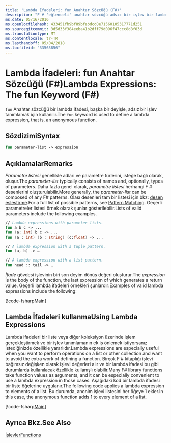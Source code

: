 ```yaml
---
title: 'Lambda İfadeleri: fun Anahtar Sözcüğü (F#)'
description: "F # 'eğlenceli' anahtar sözcüğü adsız bir işlev bir lambda ifadesi tanımlamak için nasıl kullanılacağını öğrenin."
ms.date: 05/16/2016
ms.openlocfilehash: 433451fb9bf89bfabdcd8e71560105317771d251
ms.sourcegitcommit: 3d5d33f384eeba41b2dff79d096f47ccc8d8f03d
ms.translationtype: MT
ms.contentlocale: tr-TR
ms.lasthandoff: 05/04/2018
ms.locfileid: "33563856"
---
```

# <a name="lambda-expressions-the-fun-keyword-f"></a><span data-ttu-id="38c5c-103">Lambda İfadeleri: fun Anahtar Sözcüğü (F#)</span><span class="sxs-lookup"><span data-stu-id="38c5c-103">Lambda Expressions: The fun Keyword (F#)</span></span>

<span data-ttu-id="38c5c-104">`fun` Anahtar sözcüğü bir lambda ifadesi, başka bir deyişle, adsız bir işlev tanımlamak için kullanılır.</span><span class="sxs-lookup"><span data-stu-id="38c5c-104">The `fun` keyword is used to define a lambda expression, that is, an anonymous function.</span></span>


## <a name="syntax"></a><span data-ttu-id="38c5c-105">Sözdizimi</span><span class="sxs-lookup"><span data-stu-id="38c5c-105">Syntax</span></span>

```fsharp
fun parameter-list -> expression
```

## <a name="remarks"></a><span data-ttu-id="38c5c-106">Açıklamalar</span><span class="sxs-lookup"><span data-stu-id="38c5c-106">Remarks</span></span>
<span data-ttu-id="38c5c-107">*Parametre listesi* genellikle adları ve parametre türlerini, isteğe bağlı olarak, oluşur.</span><span class="sxs-lookup"><span data-stu-id="38c5c-107">The *parameter-list* typically consists of names and, optionally, types of parameters.</span></span> <span data-ttu-id="38c5c-108">Daha fazla genel olarak, *parametre listesi* herhangi F # desenlerini oluşturulabilir.</span><span class="sxs-lookup"><span data-stu-id="38c5c-108">More generally, the *parameter-list* can be composed of any F# patterns.</span></span> <span data-ttu-id="38c5c-109">Olası desenleri tam bir listesi için bkz: [desen eşleştirme](../pattern-matching.md).</span><span class="sxs-lookup"><span data-stu-id="38c5c-109">For a full list of possible patterns, see [Pattern Matching](../pattern-matching.md).</span></span> <span data-ttu-id="38c5c-110">Geçerli parametreler listesi örnek olarak şunlar gösterilebilir.</span><span class="sxs-lookup"><span data-stu-id="38c5c-110">Lists of valid parameters include the following examples.</span></span>

```fsharp
// Lambda expressions with parameter lists.
fun a b c -> ...
fun (a: int) b c -> ...
fun (a : int) (b : string) (c:float) -> ...

// A lambda expression with a tuple pattern.
fun (a, b) -> …

// A lambda expression with a list pattern.
fun head :: tail -> …
```

<span data-ttu-id="38c5c-111">*İfade* gövdesi işlevinin biri son deyim dönüş değeri oluşturur.</span><span class="sxs-lookup"><span data-stu-id="38c5c-111">The *expression* is the body of the function, the last expression of which generates a return value.</span></span> <span data-ttu-id="38c5c-112">Geçerli lambda ifadeleri örnekleri şunlardır:</span><span class="sxs-lookup"><span data-stu-id="38c5c-112">Examples of valid lambda expressions include the following:</span></span>

[!code-fsharp[Main](../../../../samples/snippets/fsharp/lang-ref-1/snippet301.fs)]
    
## <a name="using-lambda-expressions"></a><span data-ttu-id="38c5c-113">Lambda İfadeleri kullanma</span><span class="sxs-lookup"><span data-stu-id="38c5c-113">Using Lambda Expressions</span></span>
<span data-ttu-id="38c5c-114">Lambda ifadeleri bir liste veya diğer koleksiyon üzerinde işlem gerçekleştirmek ve bir işlev tanımlamanın ek iş önlemek istiyorsanız istediğinizde özellikle yararlıdır.</span><span class="sxs-lookup"><span data-stu-id="38c5c-114">Lambda expressions are especially useful when you want to perform operations on a list or other collection and want to avoid the extra work of defining a function.</span></span> <span data-ttu-id="38c5c-115">Birçok F # kitaplığı işlevi bağımsız değişken olarak işlevi değerleri alır ve bir lambda ifadesi bu gibi durumlarda kullanılacak özellikle kullanışlı olabilir.</span><span class="sxs-lookup"><span data-stu-id="38c5c-115">Many F# library functions take function values as arguments, and it can be especially convenient to use a lambda expression in those cases.</span></span> <span data-ttu-id="38c5c-116">Aşağıdaki kod bir lambda ifadesi bir liste öğelerine uygulanır.</span><span class="sxs-lookup"><span data-stu-id="38c5c-116">The following code applies a lambda expression to elements of a list.</span></span> <span data-ttu-id="38c5c-117">Bu durumda, anonim işlevi listesini her öğeye 1 ekler.</span><span class="sxs-lookup"><span data-stu-id="38c5c-117">In this case, the anonymous function adds 1 to every element of a list.</span></span>

[!code-fsharp[Main](../../../../samples/snippets/fsharp/lang-ref-1/snippet302.fs)]
    
## <a name="see-also"></a><span data-ttu-id="38c5c-118">Ayrıca Bkz.</span><span class="sxs-lookup"><span data-stu-id="38c5c-118">See Also</span></span>
[<span data-ttu-id="38c5c-119">İşlevler</span><span class="sxs-lookup"><span data-stu-id="38c5c-119">Functions</span></span>](index.md)
